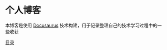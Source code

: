 # 个人博客

本博客是使用 [Docusaurus](https://docusaurus.io/) 技术构建，用于记录整理自己的技术学习过程中的一些收获

[目录](./docs/intro.md)